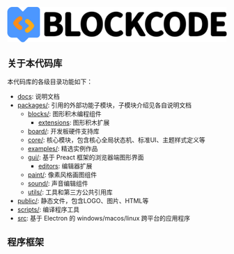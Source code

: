 ![](docs/_media/bar.png 'BlockCode Playgrounds')

## 关于本代码库

本代码库的各级目录功能如下：

- [docs](docs/): 说明文档
- [packages/](packages/): 引用的外部功能子模块，子模块介绍见各自说明文档
  - [blocks/](packages/blocks/): 图形积木编程组件
    - [extensions](packages/blocks/extensions): 图形积木扩展
  - [board/](packages/board/): 开发板硬件支持库
  - [core/](packages/core/): 核心模块，包含核心全局状态机、标准UI、主题样式定义等
  - [examples/](packages/examples/): 精选实例作品
  - [gui/](packages/gui/): 基于 Preact 框架的浏览器端图形界面
    - [editors](packages/gui/editors): 编辑器扩展
  - [paint/](packages/paint/): 像素风格画图组件
  - [sound/](packages/sound/): 声音编辑组件
  - [utils/](packages/utils/): 工具和第三方公共引用库
- [public/](public/): 静态文件，包含LOGO、图片、HTML等
- [scripts/](scripts/): 编译程序工具
- [src](src/): 基于 Electron 的 windows/macos/linux 跨平台的应用程序

## 程序框架
